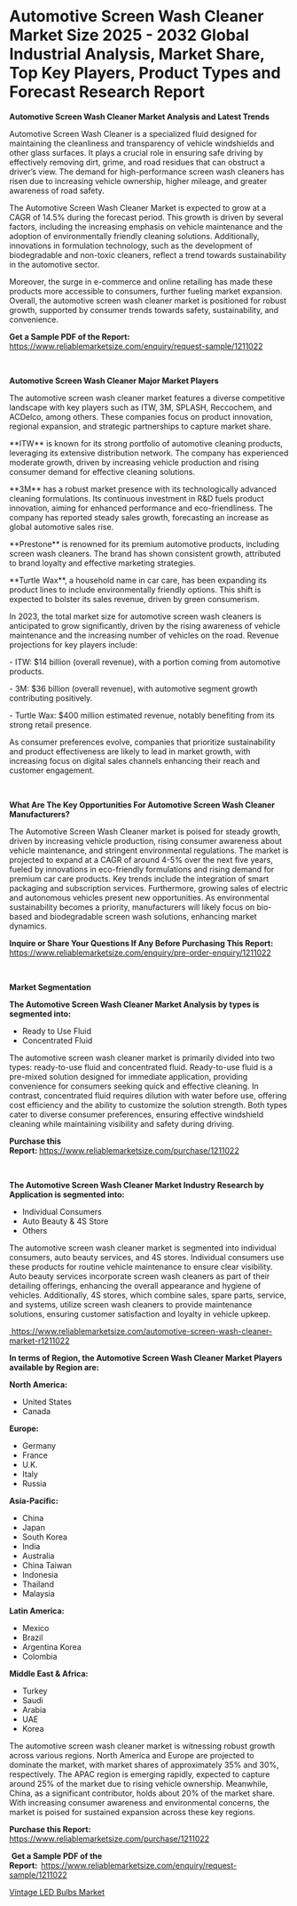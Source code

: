 <p><h1>Automotive Screen Wash Cleaner Market Size 2025 - 2032 Global Industrial Analysis, Market Share, Top Key Players, Product Types and Forecast Research Report</h1></p><p><strong>Automotive Screen Wash Cleaner Market Analysis and Latest Trends</strong></p>
<p><p>Automotive Screen Wash Cleaner is a specialized fluid designed for maintaining the cleanliness and transparency of vehicle windshields and other glass surfaces. It plays a crucial role in ensuring safe driving by effectively removing dirt, grime, and road residues that can obstruct a driver’s view. The demand for high-performance screen wash cleaners has risen due to increasing vehicle ownership, higher mileage, and greater awareness of road safety.</p><p>The Automotive Screen Wash Cleaner Market is expected to grow at a CAGR of 14.5% during the forecast period. This growth is driven by several factors, including the increasing emphasis on vehicle maintenance and the adoption of environmentally friendly cleaning solutions. Additionally, innovations in formulation technology, such as the development of biodegradable and non-toxic cleaners, reflect a trend towards sustainability in the automotive sector.</p><p>Moreover, the surge in e-commerce and online retailing has made these products more accessible to consumers, further fueling market expansion. Overall, the automotive screen wash cleaner market is positioned for robust growth, supported by consumer trends towards safety, sustainability, and convenience.</p></p>
<p><strong>Get a Sample PDF of the Report:&nbsp;</strong> <a href="https://www.reliablemarketsize.com/enquiry/request-sample/1211022?utm_campaign=3169&utm_medium=2&utm_source=Github&utm_content=ia&utm_term=24032025&utm_id=automotive-screen-wash-cleaner">https://www.reliablemarketsize.com/enquiry/request-sample/1211022</a></p>
<p>&nbsp;</p>
<p><strong>Automotive Screen Wash Cleaner Major Market Players</strong></p>
<p><p>The automotive screen wash cleaner market features a diverse competitive landscape with key players such as ITW, 3M, SPLASH, Reccochem, and ACDelco, among others. These companies focus on product innovation, regional expansion, and strategic partnerships to capture market share.</p><p>**ITW** is known for its strong portfolio of automotive cleaning products, leveraging its extensive distribution network. The company has experienced moderate growth, driven by increasing vehicle production and rising consumer demand for effective cleaning solutions. </p><p>**3M** has a robust market presence with its technologically advanced cleaning formulations. Its continuous investment in R&D fuels product innovation, aiming for enhanced performance and eco-friendliness. The company has reported steady sales growth, forecasting an increase as global automotive sales rise.</p><p>**Prestone** is renowned for its premium automotive products, including screen wash cleaners. The brand has shown consistent growth, attributed to brand loyalty and effective marketing strategies. </p><p>**Turtle Wax**, a household name in car care, has been expanding its product lines to include environmentally friendly options. This shift is expected to bolster its sales revenue, driven by green consumerism.</p><p>In 2023, the total market size for automotive screen wash cleaners is anticipated to grow significantly, driven by the rising awareness of vehicle maintenance and the increasing number of vehicles on the road. Revenue projections for key players include:</p><p>- ITW: $14 billion (overall revenue), with a portion coming from automotive products.</p><p>- 3M: $36 billion (overall revenue), with automotive segment growth contributing positively.</p><p>- Turtle Wax: $400 million estimated revenue, notably benefiting from its strong retail presence.</p><p>As consumer preferences evolve, companies that prioritize sustainability and product effectiveness are likely to lead in market growth, with increasing focus on digital sales channels enhancing their reach and customer engagement.</p></p>
<p>&nbsp;</p>
<p><strong>What Are The Key Opportunities For Automotive Screen Wash Cleaner Manufacturers?</strong></p>
<p><p>The Automotive Screen Wash Cleaner market is poised for steady growth, driven by increasing vehicle production, rising consumer awareness about vehicle maintenance, and stringent environmental regulations. The market is projected to expand at a CAGR of around 4-5% over the next five years, fueled by innovations in eco-friendly formulations and rising demand for premium car care products. Key trends include the integration of smart packaging and subscription services. Furthermore, growing sales of electric and autonomous vehicles present new opportunities. As environmental sustainability becomes a priority, manufacturers will likely focus on bio-based and biodegradable screen wash solutions, enhancing market dynamics.</p></p>
<p><strong>Inquire or Share Your Questions If Any Before Purchasing This Report:</strong> <a href="https://www.reliablemarketsize.com/enquiry/pre-order-enquiry/1211022?utm_campaign=3169&utm_medium=2&utm_source=Github&utm_content=ia&utm_term=24032025&utm_id=automotive-screen-wash-cleaner">https://www.reliablemarketsize.com/enquiry/pre-order-enquiry/1211022</a></p>
<p>&nbsp;</p>
<p><strong>Market Segmentation</strong></p>
<p><strong>The Automotive Screen Wash Cleaner Market Analysis by types is segmented into:</strong></p>
<p><ul><li>Ready to Use Fluid</li><li>Concentrated Fluid</li></ul></p>
<p><p>The automotive screen wash cleaner market is primarily divided into two types: ready-to-use fluid and concentrated fluid. Ready-to-use fluid is a pre-mixed solution designed for immediate application, providing convenience for consumers seeking quick and effective cleaning. In contrast, concentrated fluid requires dilution with water before use, offering cost efficiency and the ability to customize the solution strength. Both types cater to diverse consumer preferences, ensuring effective windshield cleaning while maintaining visibility and safety during driving.</p></p>
<p><strong>Purchase this Report:&nbsp;</strong><a href="https://www.reliablemarketsize.com/purchase/1211022?utm_campaign=3169&utm_medium=2&utm_source=Github&utm_content=ia&utm_term=24032025&utm_id=automotive-screen-wash-cleaner">https://www.reliablemarketsize.com/purchase/1211022</a></p>
<p>&nbsp;</p>
<p><strong>The Automotive Screen Wash Cleaner Market Industry Research by Application is segmented into:</strong></p>
<p><ul><li>Individual Consumers</li><li>Auto Beauty & 4S Store</li><li>Others</li></ul></p>
<p><p>The automotive screen wash cleaner market is segmented into individual consumers, auto beauty services, and 4S stores. Individual consumers use these products for routine vehicle maintenance to ensure clear visibility. Auto beauty services incorporate screen wash cleaners as part of their detailing offerings, enhancing the overall appearance and hygiene of vehicles. Additionally, 4S stores, which combine sales, spare parts, service, and systems, utilize screen wash cleaners to provide maintenance solutions, ensuring customer satisfaction and loyalty in vehicle upkeep.</p></p>
<p><a href="https://www.reliablemarketsize.com/automotive-screen-wash-cleaner-market-r1211022?utm_campaign=3169&utm_medium=2&utm_source=Github&utm_content=ia&utm_term=24032025&utm_id=automotive-screen-wash-cleaner">&nbsp;https://www.reliablemarketsize.com/automotive-screen-wash-cleaner-market-r1211022</a></p>
<p><strong>In terms of Region, the Automotive Screen Wash Cleaner Market Players available by Region are:</strong></p>
<p>
    <p> <strong> North America: </strong>
        <ul>
            <li>United States</li>
            <li>Canada</li>
        </ul>
        </p> 
    <p> <strong> Europe: </strong>
        <ul>
            <li>Germany</li>
            <li>France</li>
            <li>U.K.</li>
            <li>Italy</li>
            <li>Russia</li>
        </ul>
        </p> 
    <p> <strong> Asia-Pacific: </strong>
        <ul>
            <li>China</li>
            <li>Japan</li>
            <li>South Korea</li>
            <li>India</li>
            <li>Australia</li>
            <li>China Taiwan</li>
            <li>Indonesia</li>
            <li>Thailand</li>
            <li>Malaysia</li>
        </ul>
        </p> 
    <p> <strong> Latin America: </strong>
        <ul>
            <li>Mexico</li>
            <li>Brazil</li>
            <li>Argentina Korea</li>
            <li>Colombia</li>
        </ul>
        </p> 
    <p> <strong> Middle East & Africa: </strong>
        <ul>
            <li>Turkey</li>
            <li>Saudi</li>
            <li>Arabia</li>
            <li>UAE</li>
            <li>Korea</li>
        </ul>
    </p>
    </p>
<p><p>The automotive screen wash cleaner market is witnessing robust growth across various regions. North America and Europe are projected to dominate the market, with market shares of approximately 35% and 30%, respectively. The APAC region is emerging rapidly, expected to capture around 25% of the market due to rising vehicle ownership. Meanwhile, China, as a significant contributor, holds about 20% of the market share. With increasing consumer awareness and environmental concerns, the market is poised for sustained expansion across these key regions.</p></p>
<p><strong>Purchase this Report: </strong><a href="https://www.reliablemarketsize.com/purchase/1211022?utm_campaign=3169&utm_medium=2&utm_source=Github&utm_content=ia&utm_term=24032025&utm_id=automotive-screen-wash-cleaner">https://www.reliablemarketsize.com/purchase/1211022</a></p>
<p>&nbsp;<strong>Get a Sample PDF of the Report:&nbsp;&nbsp;</strong><a href="https://www.reliablemarketsize.com/enquiry/request-sample/1211022?utm_campaign=3169&utm_medium=2&utm_source=Github&utm_content=ia&utm_term=24032025&utm_id=automotive-screen-wash-cleaner">https://www.reliablemarketsize.com/enquiry/request-sample/1211022</a></p>
<p><strong></strong></p>
<p><p><a href="https://github.com/spoorsusama/Market-Research-Report-List-1/blob/main/vintage-led-bulbs-market.md?utm_campaign=3169&utm_medium=2&utm_source=Github&utm_content=ia&utm_term=24032025&utm_id=automotive-screen-wash-cleaner">Vintage LED Bulbs Market</a></p></p>